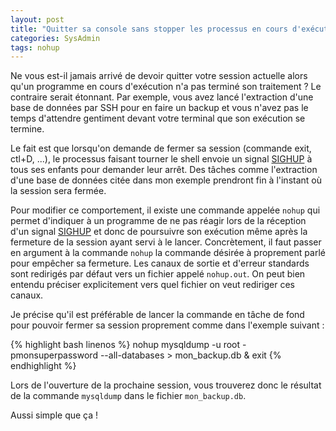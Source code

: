 ```yaml
---
layout: post
title: "Quitter sa console sans stopper les processus en cours d'exécution"
categories: SysAdmin
tags: nohup
---
```

Ne vous est-il jamais arrivé de devoir quitter votre session actuelle alors qu'un programme en cours d'exécution n'a pas terminé son traitement ? Le contraire serait étonnant. Par exemple, vous avez lancé l'extraction d'une base de données par SSH pour en faire un backup et vous n'avez pas le temps d'attendre gentiment devant votre terminal que son exécution se termine.

Le fait est que lorsqu'on demande de fermer sa session (commande exit, ctl+D, ...), le processus faisant tourner le shell envoie un signal [SIGHUP][SIGHUP] à tous ses enfants pour demander leur arrêt. Des tâches comme l'extraction d'une base de données citée dans mon exemple prendront fin à l'instant où la session sera fermée.

Pour modifier ce comportement, il existe une commande appelée `nohup` qui permet d'indiquer à un programme de ne pas réagir lors de la réception d'un signal [SIGHUP][SIGHUP] et donc de poursuivre son exécution même après la fermeture de la session ayant servi à le lancer. Concrètement, il faut passer en argument à la commande `nohup` la commande désirée à proprement parlé pour empêcher sa fermeture. Les canaux de sortie et d'erreur standards sont redirigés par défaut vers un fichier appelé `nohup.out`. On peut bien entendu préciser explicitement vers quel fichier on veut rediriger ces canaux.

Je précise qu'il est préférable de lancer la commande en tâche de fond pour pouvoir fermer sa session proprement comme dans l'exemple suivant :

{% highlight bash linenos %}
nohup mysqldump -u root -pmonsuperpassword --all-databases > mon_backup.db &
exit
{% endhighlight %}

Lors de l'ouverture de la prochaine session, vous trouverez donc le résultat de la commande `mysqldump` dans le fichier `mon_backup.db`.

Aussi simple que ça !

[SIGHUP]: https://en.wikipedia.org/wiki/SIGHUP
